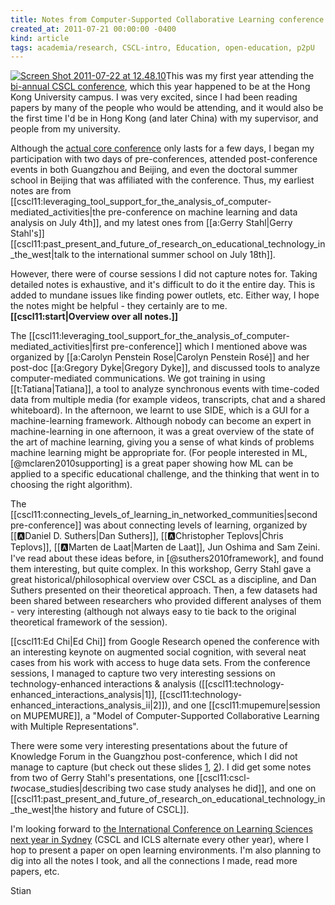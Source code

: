 ```yaml
---
title: Notes from Computer-Supported Collaborative Learning conference 2011
created_at: 2011-07-21 00:00:00 -0400
kind: article
tags: academia/research, CSCL-intro, Education, open-education, p2pU
---
```


[![](http://reganmian.net/blog/wp-content/uploads/2011/07/Screen-Shot-2011-07-22-at-12.48.10-.png "Screen Shot 2011-07-22 at 12.48.10")](http://reganmian.net/blog/wp-content/uploads/2011/07/Screen-Shot-2011-07-22-at-12.48.10-.png)This
was my first year attending the [bi-annual CSCL
conference](http://www.isls.org/cscl2011/index.htm), which this year
happened to be at the Hong Kong University campus. I was very excited,
since I had been reading papers by many of the people who would be
attending, and it would also be the first time I'd be in Hong Kong (and
later China) with my supervisor, and people from my university.

Although the [actual core
conference](http://www.isls.org/cscl2011/conf-overview.htm) only lasts
for a few days, I began my participation with two days of
pre-conferences, attended post-conference events in both Guangzhou and
Beijing, and even the doctoral summer school in Beijing that was
affiliated with the conference. Thus, my earliest notes are from
[[cscl11:leveraging\_tool\_support\_for\_the\_analysis\_of\_computer-mediated\_activities|the
pre-conference on machine learning and data analysis on July 4th]], and
my latest ones from [[a:Gerry Stahl|Gerry
Stahl's]][[cscl11:past\_present\_and\_future\_of\_research\_on\_educational\_technology\_in\_the\_west|talk
to the international summer school on July 18th]].

However, there were of course sessions I did not capture notes for.
Taking detailed notes is exhaustive, and it's difficult to do it the
entire day. This is added to mundane issues like finding power outlets,
etc. Either way, I hope the notes might be helpful - they certainly are
to me. **[[cscl11:start|Overview over all notes.]]**

The
[[cscl11:leveraging\_tool\_support\_for\_the\_analysis\_of\_computer-mediated\_activities|first
pre-conference]] which I mentioned above was organized by [[a:Carolyn
Penstein Rose|Carolyn Penstein Rosé]] and her post-doc [[a:Gregory
Dyke|Gregory Dyke]], and discussed tools to analyze computer-mediated
communications. We got training in using [[t:Tatiana|Tatiana]], a tool
to analyze synchronous events with time-coded data from multiple media
(for example videos, transcripts, chat and a shared whiteboard). In the
afternoon, we learnt to use SIDE, which is a GUI for a machine-learning
framework. Although nobody can become an expert in machine-learning in
one afternoon, it was a great overview of the state of the art of
machine learning, giving you a sense of what kinds of problems machine
learning might be appropriate for. (For people interested in ML,
[@mclaren2010supporting] is a great paper showing how ML can be applied
to a specific educational challenge, and the thinking that went in to
choosing the right algorithm).

The
[[cscl11:connecting\_levels\_of\_learning\_in\_networked\_communities|second
pre-conference]] was about connecting levels of learning, organized by
[[:a:Daniel D. Suthers|Dan Suthers]], [[:a:Christopher Teplovs|Chris
Teplovs]], [[:a:Marten de Laat|Marten de Laat]], Jun Oshima and Sam
Zeini. I've read about these ideas before, in [@suthers2010framework],
and found them interesting, but quite complex. In this workshop, Gerry
Stahl gave a great historical/philosophical overview over CSCL as a
discipline, and Dan Suthers presented on their theoretical approach.
Then, a few datasets had been shared between researchers who provided
different analyses of them - very interesting (although not always easy
to tie back to the original theoretical framework of the session).

[[cscl11:Ed Chi|Ed Chi]] from Google Research opened the conference with
an interesting keynote on augmented social cognition, with several neat
cases from his work with access to huge data sets. From the conference
sessions, I managed to capture two very interesting sessions on
technology-enhanced interactions & analysis
([[cscl11:technology-enhanced\_interactions\_analysis|1]],
[[cscl11:technology-enhanced\_interactions\_analysis\_ii|2]]), and one
[[cscl11:mupemure|session on MUPEMURE]], a "Model of Computer-Supported
Collaborative Learning with Multiple Representations".

There were some very interesting presentations about the future of
Knowledge Forum in the Guangzhou post-conference, which I did not manage
to capture (but check out these slides
[1](http://www.slideshare.net/houshuang/cscl-benefitssymposium-genericimprovements),
[2](http://www.slideshare.net/houshuang/building-next-generation-knowledge-building-environments)).
I did get some notes from two of Gerry Stahl's presentations, one
[[cscl11:cscl-*two*case\_studies|describing two case study analyses he
did]], and one on
[[cscl11:past\_present\_and\_future\_of\_research\_on\_educational\_technology\_in\_the\_west|the
history and future of CSCL]].

I'm looking forward to [the International Conference on Learning
Sciences next year in Sydney](http://www.isls.org/icls2012/) (CSCL and
ICLS alternate every other year), where I hop to present a paper on open
learning environments. I'm also planning to dig into all the notes I
took, and all the connections I made, read more papers, etc.

Stian

